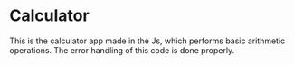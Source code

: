 # Calculator
This is the calculator app made in the Js, which performs basic arithmetic operations. The error handling of this code is done properly. 
